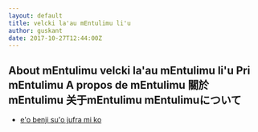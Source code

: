 ```yaml
---
layout: default
title: velcki la'au mEntulimu li'u
author: guskant
date: 2017-10-27T12:44:00Z
---
```

## <span lang="en">About mEntulimu</span> <span lang="jbo">velcki la'au mEntulimu li'u</span> <span lang="epo">Pri mEntulimu</span> <span lang="fr">A propos de mEntulimu</span> <span lang="zh-Hant">關於mEntulimu</span> <span lang="zh-Hans">关于mEntulimu</span> <span lang="ja">mEntulimuについて</span>

- [e'o benji su'o jufra mi ko](ciksidei0.html)
